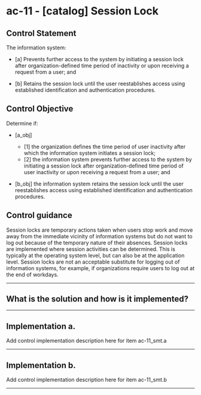 # ac-11 - \[catalog\] Session Lock

## Control Statement

The information system:

- \[a\] Prevents further access to the system by initiating a session lock after organization-defined time period of inactivity or upon receiving a request from a user; and

- \[b\] Retains the session lock until the user reestablishes access using established identification and authentication procedures.

## Control Objective

Determine if:

- \[a_obj\]

  - \[1\] the organization defines the time period of user inactivity after which the information system initiates a session lock;
  - \[2\] the information system prevents further access to the system by initiating a session lock after organization-defined time period of user inactivity or upon receiving a request from a user; and

- \[b_obj\] the information system retains the session lock until the user reestablishes access using established identification and authentication procedures.

## Control guidance

Session locks are temporary actions taken when users stop work and move away from the immediate vicinity of information systems but do not want to log out because of the temporary nature of their absences. Session locks are implemented where session activities can be determined. This is typically at the operating system level, but can also be at the application level. Session locks are not an acceptable substitute for logging out of information systems, for example, if organizations require users to log out at the end of workdays.

______________________________________________________________________

## What is the solution and how is it implemented?

<!-- Please leave this section blank and enter implementation details in the parts below. -->

______________________________________________________________________

## Implementation a.

Add control implementation description here for item ac-11_smt.a

______________________________________________________________________

## Implementation b.

Add control implementation description here for item ac-11_smt.b

______________________________________________________________________

